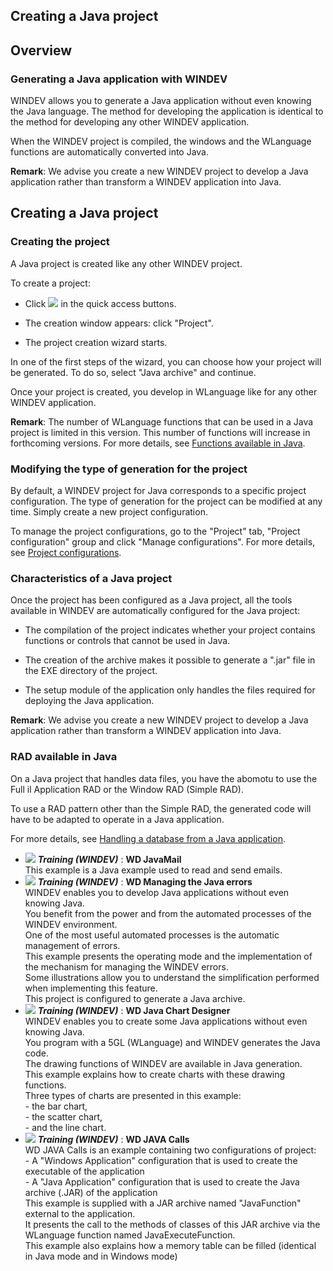 


## Creating a Java project
			



<a name="NOTE1"></a>
<a name="NOTE1_1"></a>


## Overview
<a name="overview_ELTTEXTE000143"></a>


### Generating a Java application with WINDEV
<a name="generating_java_application_with_windev_ELTPARAGRAPHE000011"></a>

WINDEV allows you to generate a Java application without even knowing the Java language. The method for developing the application is identical to the method for developing any other WINDEV application.

When the WINDEV project is compiled, the windows and the WLanguage functions are automatically converted into Java.

**Remark**: We advise you create a new WINDEV project to develop a Java application rather than transform a WINDEV application into Java.

<a name="NOTE2"></a>
<a name="NOTE2_1"></a>


## Creating a Java project
<a name="creating_java_project_ELTTEXTE000167"></a>


### Creating the project
<a name="creating_the_project_ELTPARAGRAPHE000024"></a>

A Java project is created like any other WINDEV project. 

To create a project: 

- Click ![](https://doc.pcsoft.fr/en-US/images/image.awp?langid=3&name=ico_nouveau.gif) in the quick access buttons. 

- The creation window appears: click "Project".

- The project creation wizard starts.




In one of the first steps of the wizard, you can choose how your project will be generated. To do so, select "Java archive" and continue.

Once your project is created, you develop in WLanguage like for any other WINDEV application.

**Remark**: The number of WLanguage functions that can be used in a Java project is limited in this version. This number of functions will increase in forthcoming versions. For more details, see [Functions available in Java](../Editeurs/9000056.md). 
<a name="NOTE2_2"></a>


### Modifying the type of generation for the project
<a name="modifying_the_type_generation_for_the_project_ELTPARAGRAPHE000048"></a>

By default, a WINDEV project for Java corresponds to a specific project configuration. The type of generation for the project can be modified at any time. Simply create a new project configuration.

To manage the project configurations, go to the "Project" tab, "Project configuration" group and click "Manage configurations". For more details, see [Project configurations](../Editeurs/9000030.md).
<a name="NOTE2_3"></a>


### Characteristics of a Java project
<a name="characteristics_java_project_ELTPARAGRAPHE000072"></a>

Once the project has been configured as a Java project, all the tools available in WINDEV are automatically configured for the Java project:

- The compilation of the project indicates whether your project contains functions or controls that cannot be used in Java.

- The creation of the archive makes it possible to generate a ".jar" file in the EXE directory of the project.

- The setup module of the application only handles the files required for deploying the Java application.




**Remark**: We advise you create a new WINDEV project to develop a Java application rather than transform a WINDEV application into Java.
<a name="NOTE2_4"></a>


### RAD available in Java
<a name="rad_available_java_ELTPARAGRAPHE000085"></a>

On a Java project that handles data files, you have the abomotu to use the Full il Application RAD or the Window RAD (Simple RAD).

To use a RAD pattern other than the Simple RAD, the generated code will have to be adapted to operate in a Java application.

For more details, see [Handling a database from a Java application](../Editeurs/9000008.md). 


- ![](https://doc.pcsoft.fr/en-US/images/image.awp?langid=3&name=WDJavaMail.gif) ***Training (WINDEV)*** : **WD JavaMail** <br>This example is a Java example used to read and send emails.
- ![](https://doc.pcsoft.fr/en-US/images/image.awp?langid=3&name=WDManagingtheJavaerrors.gif) ***Training (WINDEV)*** : **WD Managing the Java errors** <br>WINDEV enables you to develop Java applications without even knowing Java.<br>You benefit from the power and from the automated processes of the WINDEV environment.<br>One of the most useful automated processes is the automatic management of errors. <br>This example presents the operating mode and the implementation of the mechanism for managing the WINDEV errors.<br>Some illustrations allow you to understand the simplification performed when implementing this feature. <br>This project is configured to generate a Java archive.
- ![](https://doc.pcsoft.fr/en-US/images/image.awp?langid=3&name=WDJavaChartDesigner.gif) ***Training (WINDEV)*** : **WD Java Chart Designer** <br>WINDEV enables you to create some Java applications without even knowing Java.<br>You program with a 5GL (WLanguage) and WINDEV generates the Java code.<br>The drawing functions of WINDEV are available in Java generation.<br>This example explains how to create charts with these drawing functions.<br>Three types of charts are presented in this example: <br>- the bar chart,<br>- the scatter chart,<br>- and the line chart.
- ![](https://doc.pcsoft.fr/en-US/images/image.awp?langid=3&name=WDJAVACalls.gif) ***Training (WINDEV)*** : **WD JAVA Calls** <br>WD JAVA Calls is an example containing two configurations of project:<br>- A "Windows Application" configuration that is used to create the executable of the application<br>- A "Java Application" configuration that is used to create the Java archive (.JAR) of the application<br>This example is supplied with a JAR archive named "JavaFunction" external to the application.<br>It presents the call to the methods of classes of this JAR archive via the WLanguage function named JavaExecuteFunction.<br>This example also explains how a memory table can be filled (identical in Java mode and in Windows mode)


